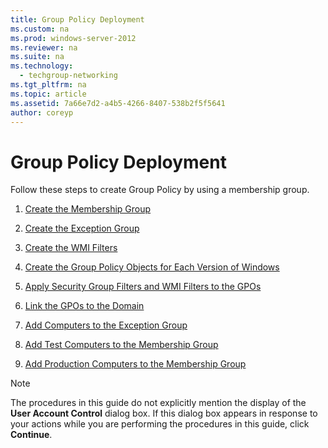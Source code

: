 ```yaml
---
title: Group Policy Deployment
ms.custom: na
ms.prod: windows-server-2012
ms.reviewer: na
ms.suite: na
ms.technology: 
  - techgroup-networking
ms.tgt_pltfrm: na
ms.topic: article
ms.assetid: 7a66e7d2-a4b5-4266-8407-538b2f5f5641
author: coreyp
---
```

# Group Policy Deployment
Follow these steps to create Group Policy by using a membership group.  
  
1.  [Create the Membership Group](../Topic/Create-the-Membership-Group.md)  
  
2.  [Create the Exception Group](../Topic/Create-the-Exception-Group.md)  
  
3.  [Create the WMI Filters](../Topic/Create-the-WMI-Filters.md)  
  
4.  [Create the Group Policy Objects for Each Version of Windows](../Topic/Create-the-Group-Policy-Objects-for-Each-Version-of-Windows.md)  
  
5.  [Apply Security Group Filters and WMI Filters to the GPOs](../Topic/Apply-Security-Group-Filters-and-WMI-Filters-to-the-GPOs.md)  
  
6.  [Link the GPOs to the Domain](../Topic/Link-the-GPOs-to-the-Domain.md)  
  
7.  [Add Computers to the Exception Group](../Topic/Add-Computers-to-the-Exception-Group.md)  
  
8.  [Add Test Computers to the Membership Group](../Topic/Add-Test-Computers-to-the-Membership-Group.md)  
  
9. [Add Production Computers to the Membership Group](../Topic/Add-Production-Computers-to-the-Membership-Group.md)  
  
> [!NOTE]  
> The procedures in this guide do not explicitly mention the display of the **User Account Control** dialog box. If this dialog box appears in response to your actions while you are performing the procedures in this guide, click **Continue**.  
  
